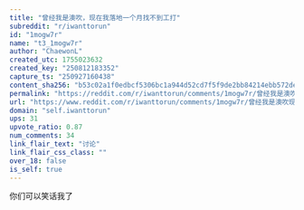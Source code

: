 ```yaml
---
title: "曾经我是澳吹，现在我落地一个月找不到工打"
subreddit: "r/iwanttorun"
id: "1mogw7r"
name: "t3_1mogw7r"
author: "ChaewonL"
created_utc: 1755023632
created_key: "250812183352"
capture_ts: "250927160438"
content_sha256: "b53c02a1f0edbcf5306bc1a944d52cd7f5f9de2bb84214ebb572de5470f6e975"
permalink: "https://reddit.com/r/iwanttorun/comments/1mogw7r/曾经我是澳吹现在我落地一个月找不到工打/"
url: "https://www.reddit.com/r/iwanttorun/comments/1mogw7r/曾经我是澳吹现在我落地一个月找不到工打/"
domain: "self.iwanttorun"
ups: 31
upvote_ratio: 0.87
num_comments: 34
link_flair_text: "讨论"
link_flair_css_class: ""
over_18: false
is_self: true
---
```


你们可以笑话我了
